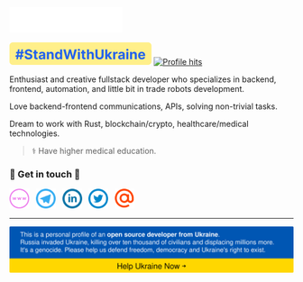 <div id="header">
    <img src="src.svg" alt="Hi there! 👋" height="45" width="200">
</div>

[![Stand With Ukraine](https://raw.githubusercontent.com/vshymanskyy/StandWithUkraine/main/badges/StandWithUkraine.svg)](https://stand-with-ukraine.pp.ua)
[![Profile hits](https://vc.somespecial.one/somespecialone-profile/badge?label=%F0%9F%8C%9F+profile+hits&gradient=00a65e-abf269)](https://github.com/somespecialone/views-counter)

Enthusiast and creative fullstack developer who specializes in backend, frontend, automation, and little bit in trade robots development.

Love backend-frontend communications, APIs, solving non-trivial tasks.

Dream to work with Rust, blockchain/crypto, healthcare/medical technologies.

> ⚕️ Have higher medical education.

### 🌟 Get in touch 🌟

<div id="footer">
    <a href="https://somespecial.one"><img src="globe.svg" alt="website" height="35"></a>
    &nbsp;
    <a href="https://t.me/somespecialone"><img src="telegram.svg" alt="telegram" height="35"></a>
    &nbsp;
    <a href="https://www.linkedin.com/in/somespecialone"><img src="linkedin.svg" alt="linkedin" height="35"></a>
    &nbsp;
    <a href="https://twitter.com/_somespecialone"><img src="twitter.svg" alt="twitter" height="35"></a>
    &nbsp;
    <a href="mailto:tkachenkodmitriy@yahoo.com"><img src="at.svg" alt="email" height="35"></a>
</div>

---

[![Stand With Ukraine](https://raw.githubusercontent.com/vshymanskyy/StandWithUkraine/main/banner-personal-page.svg)](https://stand-with-ukraine.pp.ua)
